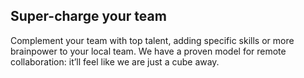 
## Super-charge your team


Complement your team with top talent, adding specific skills or more brainpower to your local team. We have a proven model for remote collaboration: it’ll feel like we are just a cube away.
